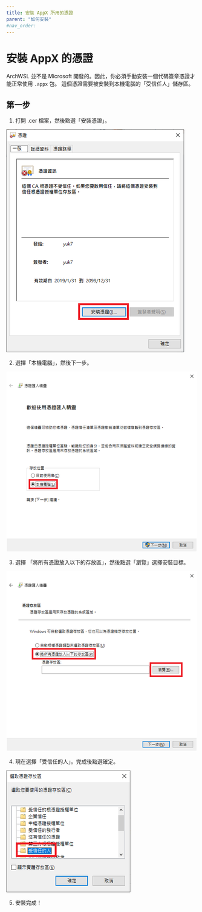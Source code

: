 ```yaml
---
title: 安裝 AppX 所用的憑證
parent: "如何安裝"
#nav_order:
---
```


# 安裝 AppX 的憑證

ArchWSL 並不是 Microsoft 開發的。因此，你必須手動安裝一個代碼簽章憑證才能正常使用 `.appx` 包。
這個憑證需要被安裝到本機電腦的「受信任人」儲存區。

## 第一步

1. 打開 .cer 檔案，然後點選「安裝憑證」。

![screenshot1](img/cert/1.install.png)

2. 選擇「本機電腦」，然後下一步。

![screenshot2](img/cert/2.to-localmachine.png)

3. 選擇 「將所有憑證放入以下的存放區」，然後點選「瀏覽」選擇安裝目標。

![screenshot3](img/cert/3.to-following.png)

4. 現在選擇「受信任的人」。完成後點選確定。

![screenshot4](img/cert/4.to-trustedpeople.png)

5. 安裝完成！
